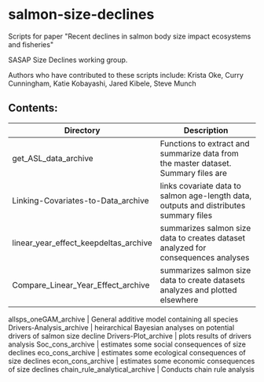 # salmon-size-declines
Scripts for paper "Recent declines in salmon body size impact ecosystems and fisheries"

SASAP Size Declines working group.

Authors who have contributed to these scripts include: 
Krista Oke, Curry Cunningham, Katie Kobayashi, Jared Kibele, Steve Munch

## Contents:

Directory                     | Description
------------------------------|---------------------------------------------------------------------
get_ASL_data_archive          | Functions to extract and summarize data from the master dataset. Summary files are                               |   created and distributed to /Data folder.
Linking-Covariates-to-Data_archive |  links covariate data to salmon age-length data, outputs and distributes                                            summary files 
linear_year_effect_keepdeltas_archive | summarizes salmon size data to creates dataset analyzed for consequences                                           analyses
Compare_Linear_Year_Effect_archive | summarizes salmon size data to create datasets analyzes and plotted elsewhere

allsps_oneGAM_archive         | General additive model containing all species
Drivers-Analysis_archive      | heirarchical Bayesian analyses on potential drivers of salmon size decline
Drivers-Plot_archive          | plots results of drivers analysis
Soc_cons_archive              | estimates some social consequences of size declines
eco_cons_archive              | estimates some ecological consequences of size declines
econ_cons_archive              | estimates some economic consequences of size declines
chain_rule_analytical_archive | Conducts chain rule analysis


                        


